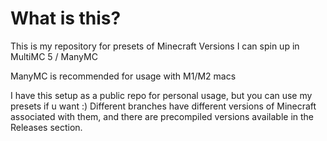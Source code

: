 # What is this?
This is my repository for presets of Minecraft Versions I can spin up in MultiMC 5 / ManyMC

ManyMC is recommended for usage with M1/M2 macs

I have this setup as a public repo for personal usage, but you can use my presets if u want :)
Different branches have different versions of Minecraft associated with them, and there are precompiled versions available in the Releases section.